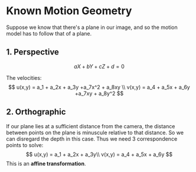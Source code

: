 # Known Motion Geometry

Suppose we know that there's a plane in our image, and so the motion model has to follow that of a plane.

## 1. Perspective

$$
aX + bY + cZ + d = 0
$$

The velocities:
$$
u(x,y) = a_1 + a_2x + a_3y +a_7x^2 + a_8xy \\
v(x,y) = a_4 + a_5x + a_6y +a_7xy + a_8y^2
$$

## 2. Orthographic

If our plane lies at a sufficient distance from the camera, the distance between points on the plane is minuscule relative to that distance. So we can disregard the depth in this case.  Thus we need 3 correspondence points to solve:
$$
u(x,y) = a_1 + a_2x + a_3y\\
v(x,y) = a_4 + a_5x + a_6y 
$$
This is an **affine transformation**.